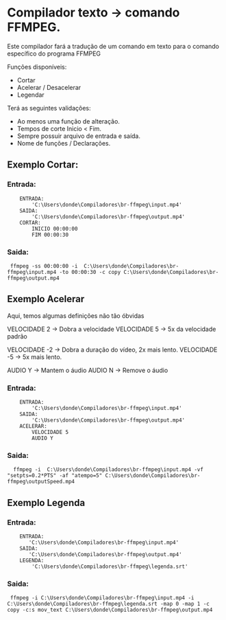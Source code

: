 # Compilador texto -> comando FFMPEG.

Este compilador fará a tradução de um comando em texto para o comando específico do programa FFMPEG

Funções disponíveis:
* Cortar
* Acelerar / Desacelerar
* Legendar

Terá as seguintes validações:
* Ao menos uma função de alteração.
* Tempos de corte Inicio < Fim.
* Sempre possuir arquivo de entrada e saída.
* Nome de funções / Declarações.


## Exemplo Cortar:

### Entrada:

```
    ENTRADA:
        'C:\Users\donde\Compiladores\br-ffmpeg\input.mp4'
    SAIDA:
        'C:\Users\donde\Compiladores\br-ffmpeg\output.mp4'
    CORTAR:
        INICIO 00:00:00
        FIM 00:00:30
```

### Saida: 

```
 ffmpeg -ss 00:00:00 -i  C:\Users\donde\Compiladores\br-ffmpeg\input.mp4 -to 00:00:30 -c copy C:\Users\donde\Compiladores\br-ffmpeg\output.mp4
```

## Exemplo Acelerar

Aqui, temos algumas definições não tão óbvidas

VELOCIDADE 2 -> Dobra a velocidade
VELOCIDADE 5 -> 5x da velocidade padrão

VELOCIDADE -2 -> Dobra a duração do vídeo, 2x mais lento.
VELOCIDADE -5 -> 5x mais lento.

AUDIO Y -> Mantem o áudio
AUDIO N -> Remove o áudio

### Entrada:

```
    ENTRADA:
        'C:\Users\donde\Compiladores\br-ffmpeg\input.mp4'
    SAIDA:
        'C:\Users\donde\Compiladores\br-ffmpeg\output.mp4'
    ACELERAR:
        VELOCIDADE 5
        AUDIO Y
```

### Saida: 

```
  ffmpeg -i  C:\Users\donde\Compiladores\br-ffmpeg\input.mp4 -vf "setpts=0.2*PTS" -af "atempo=5" C:\Users\donde\Compiladores\br-ffmpeg\outputSpeed.mp4
```


## Exemplo Legenda


### Entrada:

```
    ENTRADA:
       'C:\Users\donde\Compiladores\br-ffmpeg\input.mp4'
    SAIDA:
       'C:\Users\donde\Compiladores\br-ffmpeg\output.mp4'
    LEGENDA:
        'C:\Users\donde\Compiladores\br-ffmpeg\legenda.srt'
```

### Saida: 

```
 ffmpeg -i C:\Users\donde\Compiladores\br-ffmpeg\input.mp4 -i C:\Users\donde\Compiladores\br-ffmpeg\legenda.srt -map 0 -map 1 -c copy -c:s mov_text C:\Users\donde\Compiladores\br-ffmpeg\output.mp4
```

